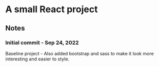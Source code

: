 # A small React project

## Notes

### Initial commit - Sep 24, 2022
Baseline project - Also added bootstrap and sass to make it look more interesting and easier to style.
